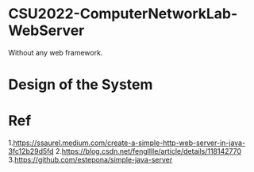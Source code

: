 # CSU2022-ComputerNetworkLab-WebServer
Without any web framework. 

# Design of the System

# Ref
1.https://ssaurel.medium.com/create-a-simple-http-web-server-in-java-3fc12b29d5fd
2.https://blog.csdn.net/fenglllle/article/details/118142770
3.https://github.com/estepona/simple-java-server
